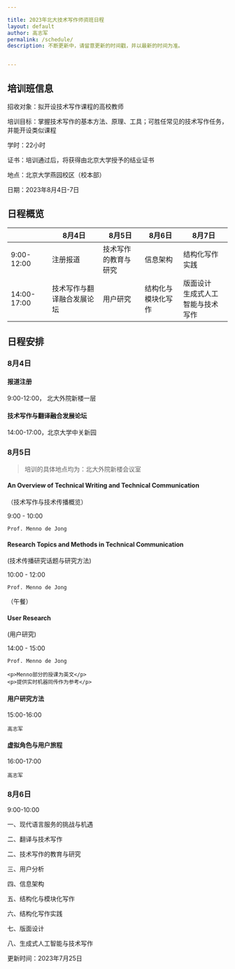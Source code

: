 ```yaml
---

title: 2023年北大技术写作师资班日程
layout: default
author: 高志军
permalink: /schedule/
description: 不断更新中，请留意更新的时间戳，并以最新的时间为准。


---
```


## 培训班信息

招收对象：拟开设技术写作课程的高校教师

培训目标：掌握技术写作的基本方法、原理、工具；可胜任常见的技术写作任务，并能开设类似课程

学时：22小时

证书：培训通过后，将获得由北京大学授予的结业证书

地点：北京大学燕园校区（校本部）

日期：2023年8月4日-7日



## 日程概览



|               | 8月4日                     | 8月5日               | 8月6日             | 8月7日                                 |
| ------------- | -------------------------- | -------------------- | ------------------ | -------------------------------------- |
| 9:00-12:00    | 注册报道                   | 技术写作的教育与研究 | 信息架构           | 结构化写作实践                         |
| 14:00-  17:00 | 技术写作与翻译融合发展论坛 | 用户研究             | 结构化与模块化写作 | 版面设计<br />生成式人工智能与技术写作 |



## 日程安排

### 8月4日

#### 报道注册

9:00-12:00， 北大外院新楼一层



#### 技术写作与翻译融合发展论坛

14:00-17:00，北京大学中关新园





### 8月5日

> 培训的具体地点均为：北大外院新楼会议室



#### An Overview of Technical Writing and Technical Communication 

（技术写作与技术传播概览）

9:00 - 10:00

`Prof. Menno de Jong`



#### Research Topics and Methods in Technical Communication

(技术传播研究话题与研究方法)

10:00 - 12:00

`Prof. Menno de Jong`



（午餐）





#### User Research

(用户研究) 

14:00 - 15:00

`Prof. Menno de Jong`


<div class="callout callout--success">

    <p>Menno部分的授课为英文</p>
    <p>提供实时机器同传作为参考</p>

</div>




#### 用户研究方法

15:00-16:00

`高志军`



#### 虚拟角色与用户旅程

16:00-17:00

`高志军`



### 8月6日

9:00-10:00







一、现代语言服务的挑战与机遇

二、翻译与技术写作

二、技术写作的教育与研究

三、用户分析

四、信息架构

五、结构化与模块化写作

六、结构化写作实践

七、版面设计

八、生成式人工智能与技术写作






更新时间：2023年7月25日
